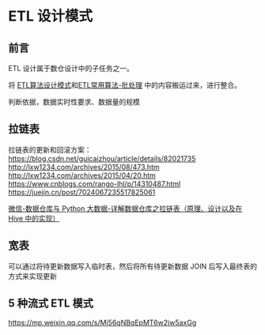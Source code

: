 # ETL 设计模式

## 前言

ETL 设计属于数仓设计中的子任务之一。


将 [ETL算法设计模式](work/methodology/Data-Engineering/Data-Development/ETL/ETL算法设计模式.md)和[ETL常用算法-批处理](work/methodology/Data-Engineering/Data-Development/ETL/ETL常用算法-批处理.md) 中的内容搬运过来，进行整合。


判断依据，数据实时性要求、数据量的规模


## 拉链表

拉链表的更新和回滚方案：
https://blog.csdn.net/guicaizhou/article/details/82021735
http://lxw1234.com/archives/2015/08/473.htm
http://lxw1234.com/archives/2015/04/20.htm
https://www.cnblogs.com/rango-lhl/p/14310487.html
https://juejin.cn/post/7024067235517825061

[微信-数据仓库与 Python 大数据-详解数据仓库之拉链表（原理、设计以及在 Hive 中的实现）](https://mp.weixin.qq.com/s/2-4w6jGjVzDmlTMck5gKLg)

## 宽表

可以通过将待更新数据写入临时表，然后将所有待更新数据 JOIN 后写入最终表的方式来实现更新


## 5 种流式 ETL 模式
https://mp.weixin.qq.com/s/Mj56qNBqEpMT6w2jw5axGg